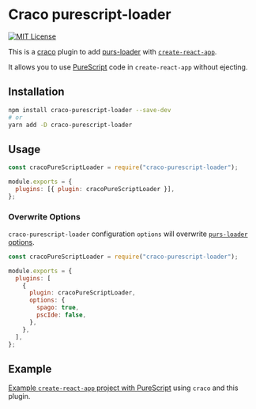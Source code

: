 # Craco purescript-loader

[![MIT License](https://img.shields.io/badge/license-MIT-blue.svg)](LICENSE)

This is a [craco](https://github.com/gsoft-inc/craco) plugin to add [purs-loader](https://www.npmjs.com/package/purs-loader) with [`create-react-app`](https://facebook.github.io/create-react-app).

It allows you to use [PureScript](https://www.purescript.org) code in `create-react-app` without ejecting.

## Installation

```bash
npm install craco-purescript-loader --save-dev
# or
yarn add -D craco-purescript-loader
```

## Usage

```js
const cracoPureScriptLoader = require("craco-purescript-loader");

module.exports = {
  plugins: [{ plugin: cracoPureScriptLoader }],
};
```

### Overwrite Options

`craco-purescript-loader` configuration `options` will overwrite [`purs-loader` options](https://www.npmjs.com/package/purs-loader#options).

```js
const cracoPureScriptLoader = require("craco-purescript-loader");

module.exports = {
  plugins: [
    {
      plugin: cracoPureScriptLoader,
      options: {
        spago: true,
        pscIde: false,
      },
    },
  ],
};
```

## Example

[Example `create-react-app` project with PureScript](https://github.com/andys8/create-react-app-purescript) using `craco` and this plugin.
